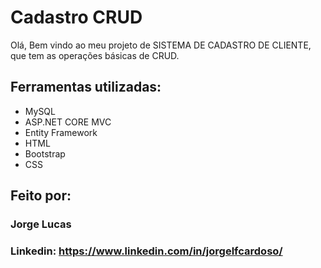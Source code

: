 # Cadastro CRUD
Olá, Bem vindo ao meu projeto de SISTEMA DE CADASTRO DE CLIENTE, que tem as
operações básicas de CRUD.

## Ferramentas utilizadas:

* MySQL
* ASP.NET CORE MVC
* Entity Framework
* HTML
* Bootstrap
* CSS

## Feito por:
### Jorge Lucas

### Linkedin: https://www.linkedin.com/in/jorgelfcardoso/
